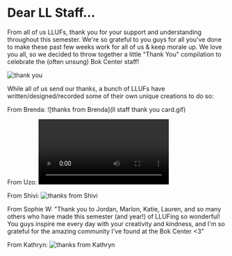 # Dear LL Staff...

From all of us LLUFs, thank you for your support and understanding throughout this semester. We're so grateful to you guys for all you've done to make these past few weeks work for all of us & keep morale up. We love you all, so we decided to throw together a little "Thank You" compilation to celebrate the (often unsung) Bok Center staff!

![thank you](https://media.giphy.com/media/osjgQPWRx3cac/giphy.gif)

While all of us send our thanks, a bunch of LLUFs have written/designed/recorded some of their own unique creations to do so:

From Brenda:
![thanks from Brenda](ll staff thank you card.gif)

From Uzo:
![thanks from Uzo](lluf-animation.mp4)

From Shivi:
![thanks from Shivi](lluf.gif)

From Sophie W:
"Thank you to Jordan, Marlon, Katie, Lauren, and so many others who have made this semester (and year!) of LLUFing so wonderful! You guys inspire me every day with your creativity and kindness, and I'm so grateful for the amazing community I've found at the Bok Center <3"

From Kathryn:
![thanks from Kathryn](ty-ll-staff.gif)

